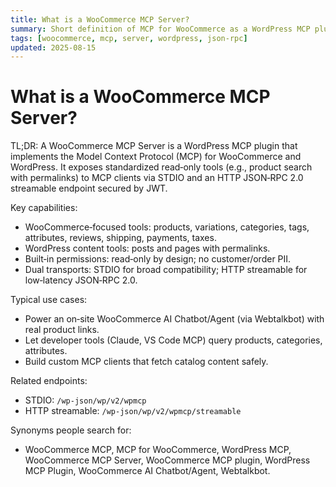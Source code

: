 ```yaml
---
title: What is a WooCommerce MCP Server?
summary: Short definition of MCP for WooCommerce as a WordPress MCP plugin that exposes WooCommerce data to MCP clients via STDIO/HTTP with JWT.
tags: [woocommerce, mcp, server, wordpress, json-rpc]
updated: 2025-08-15
---
```


# What is a WooCommerce MCP Server?

TL;DR: A WooCommerce MCP Server is a WordPress MCP plugin that implements the Model Context Protocol (MCP) for WooCommerce and WordPress. It exposes standardized read‑only tools (e.g., product search with permalinks) to MCP clients via STDIO and an HTTP JSON‑RPC 2.0 streamable endpoint secured by JWT.

Key capabilities:
- WooCommerce‑focused tools: products, variations, categories, tags, attributes, reviews, shipping, payments, taxes.
- WordPress content tools: posts and pages with permalinks.
- Built‑in permissions: read‑only by design; no customer/order PII.
- Dual transports: STDIO for broad compatibility; HTTP streamable for low‑latency JSON‑RPC 2.0.

Typical use cases:
- Power an on‑site WooCommerce AI Chatbot/Agent (via Webtalkbot) with real product links.
- Let developer tools (Claude, VS Code MCP) query products, categories, attributes.
- Build custom MCP clients that fetch catalog content safely.

Related endpoints:
- STDIO: `/wp-json/wp/v2/wpmcp`
- HTTP streamable: `/wp-json/wp/v2/wpmcp/streamable`

Synonyms people search for:
- WooCommerce MCP, MCP for WooCommerce, WordPress MCP, WooCommerce MCP Server, WooCommerce MCP plugin, WordPress MCP Plugin, WooCommerce AI Chatbot/Agent, Webtalkbot.

<script type="application/ld+json">
{
  "@context":"https://schema.org",
  "@type":"TechArticle",
  "headline":"What is a WooCommerce MCP Server?",
  "about":"Model Context Protocol for WooCommerce on WordPress",
  "dateModified":"2025-08-15",
  "mainEntityOfPage":{"@type":"WebPage","@id":"https://iosdevsk.github.io/woo-mcp/woocommerce-mcp-server/what-is"}
}
</script>
